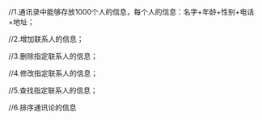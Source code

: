 

//1.通讯录中能够存放1000个人的信息，每个人的信息：名字+年龄+性别+电话+地址；

//2.增加联系人的信息；

//3.删除指定联系人的信息；

//4.修改指定联系人的信息；

//5.查找指定联系人的信息；

//6.排序通讯论的信息

